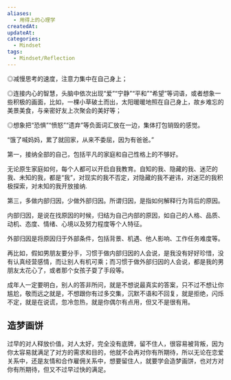 ```yaml
---
aliases:
  - 用得上的心理学
createdAt: 
updateAt: 
categories:
  - Mindset
tags:
  - Mindset/Reflection
---
```


◎减慢思考的速度，注意力集中在自己身上；

◎连接内心的智慧，头脑中依次出现“爱”“宁静”“平和”“希望”等词语，或者想象一些积极的画面，比如，一棵小草破土而出，太阳暖暖地照在自己身上，故乡难忘的美景美食，与亲密好友上次聚会的美好等；

◎想象把“恐惧”“愤怒”“遗弃”等负面词汇放在一边，集体打包销毁的感觉。

“饿了喊妈妈，累了就回家，从来不委屈，因为有爸爸。”

第一，接纳全部的自己，包括平凡的家庭和自己性格上的不够好。

无论原生家庭如何，每个人都可以开启自我教育。自知的我、隐藏的我、迷茫的我、未知的我，都是“我”，对现实的我不否定，对隐藏的我不避讳，对迷茫的我积极探索，对未知的我开放接纳.


第三，多做内部归因，少做外部归因。所谓归因，是指如何解释行为背后的原因。

内部归因，是说在找原因的时候，归结为自己内部的原因，如自己的人格、品质、动机、态度、情绪、心境以及努力程度等个人特征。

外部归因是将原因归于外部条件，包括背景、机遇、他人影响、工作任务难度等。

再比如，假如男朋友要分手，习惯于做内部归因的人会说，是我没有好好珍惜，没有认真经营感情，而让别人有机可乘；而习惯于做外部归因的人会说，都是我的男朋友太花心了，或者那个女孩子耍了手段等。


成年人一定要明白，别人的答非所问，就是不想说最真实的答案，只不过不想让你尴尬，敬而远之就是，不想跟你有过多交集，沉默不语和不回复，就是拒绝，闪烁不定，就是在说谎，忽冷忽热，就是你偶尔有点用，但又不是很有用。

## 造梦画饼

过早的对人释放价值，对人太好，完全没有底牌，留不住人，很容易被背叛，因为你太容易就满足了对方的需求和目的，他就不会再对你有所期待，所以无论在恋爱关系中，还是友情和合作雇佣关系中，想要留住人，就要学会造梦画饼，也对方对你有所期待，但又不过早过快的满足。

